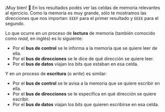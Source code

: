 ¡Muy bien! :tada: En los resultados podés ver las celdas de memoria relevantes al ejercicio. Como la memoria es muy grande, sólo te mostramos las direcciones que nos importan: `EEEF` para el primer resultado y `EEEE` para el segundo.

Lo que ocurre en un proceso de **lectura** de memoria (también comocido como *read*, en inglés) es lo siguiente:

* Por el **bus de control** se le informa a la memoria que se quiere leer de ella.
* Por el **bus de direcciones** se le dice de qué dirección se quiere leer.
* Por el **bus de datos** viajan los bits que estaban en esa celda.

Y en un proceso de **escritura** (o *write*) es similar:

* Por el **bus de control** se le avisa a la memoria que se quiere escribir en ella.
* Por el **bus de direcciones** se le especifica en qué dirección se quiere escribir.
* Por el **bus de datos** viajan los bits que quieren escribirse en esa celda.